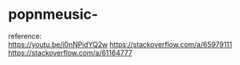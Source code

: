 # popnmeusic-
reference:  
https://youtu.be/i0nNPidYQ2w 
https://stackoverflow.com/a/65979111 
https://stackoverflow.com/a/61164777 

